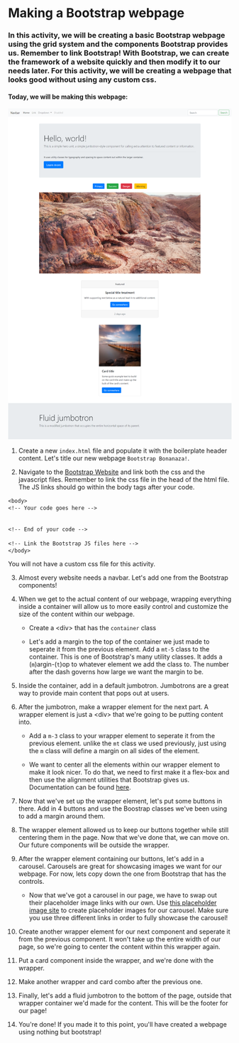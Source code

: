 # Making a Bootstrap webpage #

### In this activity, we will be creating a basic Bootstrap webpage using the grid system and the components Bootstrap provides us. Remember to link Bootstrap! With Bootstrap, we can create the framework of a website quickly and then modify it to our needs later. For this activity, we will be creating a webpage that looks good without using any custom css. ###

#### Today, we will be making this webpage: ####
![Bootstrap Webpage](bootstrap.png)

1. Create a new `index.html` file and populate it with the boilerplate header content. Let's title our new webpage `Bootstrap Bonanaza!`.

2. Navigate to the [Bootstrap Website](https://getBootstrap.com/) and link both the css and the javascript files. Remember to link the css file in the head of the html file. The JS links should go within the body tags after your code.

```
<body>
<!-- Your code goes here -->


<!-- End of your code -->

<!-- Link the Bootstrap JS files here -->
</body>
```

You will not have a custom css file for this activity.

3. Almost every website needs a navbar. Let's add one from the Bootstrap components!

4. When we get to the actual content of our webpage, wrapping everything inside a container will allow us to more easily control and customize the size of the content within our webpage.

    * Create a \<div> that has the `container` class

    * Let's add a margin to the top of the container we just made to seperate it from the previous element. Add a `mt-5` class to the container. This is one of Bootstrap's many utility classes. It adds a (`m`)argin-(`t`)op to whatever element we add the class to. The number after the dash governs how large we want the margin to be.

5. Inside the container, add in a default jumbotron. Jumbotrons are a great way to provide main content that pops out at users.

6. After the jumbotron, make a wrapper element for the next part. A wrapper element is just a \<div> that we're going to be putting content into.

    * Add a `m-3` class to your wrapper element to seperate it from the previous element. unlike the `mt` class we used previously, just using the `m` class will define a margin on all sides of the element.

    * We want to center all the elements within our wrapper element to make it look nicer. To do that, we need to first make it a flex-box and then use the alignment utilities that Bootstrap gives us. Documentation can be found [here](https://getBootstrap.com/docs/4.1/utilities/flex/#justify-content).

7. Now that we've set up the wrapper element, let's put some buttons in there. Add in 4 buttons and use the Boostrap classes we've been using to add a margin around them.

8. The wrapper element allowed us to keep our buttons together while still centering them in the page. Now that we've done that, we can move on. Our future components will be outside the wrapper.

9. After the wrapper element containing our buttons, let's add in a carousel. Carousels are great for showcasing images we want for our webpage. For now, lets copy down the one from Bootstrap that has the controls.
    * Now that we've got a carousel in our page, we have to swap out their placeholder image links with our own. Use [this placeholder image site](https://placeimg.com/) to create placeholder images for our carousel. Make sure you use three different links in order to fully showcase the carousel!

10. Create another wrapper element for our next component and seperate it from the previous component. It won't take up the entire width of our page, so we're going to center the content within this wrapper again.

11. Put a card component inside the wrapper, and we're done with the wrapper.

12. Make another wrapper and card combo after the previous one.

13. Finally, let's add a fluid jumbotron to the bottom of the page, outside that wrapper container we'd made for the content. This will be the footer for our page!

14. You're done! If you made it to this point, you'll have created a webpage using nothing but bootstrap!